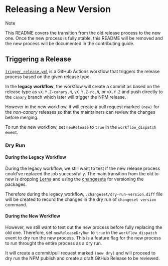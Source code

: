 # Releasing a New Version

> [!NOTE]
> This README covers the transition from the old release process to the new one.
> Once the new process is fully stable, this README will be removed and the new process will be documented in the contributing guide.

## Triggering a Release

[`trigger_release.yml`](../../.github/workflows/trigger_release.yml) is a GitHub Actions workflow that triggers the release process based on the given release type.

In the **legacy workflow**, the workflow will create a commit as based on the release type as `vX.Y.Z-canary.N`, `vX.Y.Z-rc.N`, or `vX.Y.Z` and push directly to the `canary` branch which later will trigger the NPM release.

However in the new workflow, it will create a pull request marked `(new)` for the _non-canary_ releases so that the maintainers can review the changes before merging.

To run the new workflow, set `newRelease` to `true` in the `workflow_dispatch` event.

### Dry Run

#### During the Legacy Workflow

During the legacy workflow, we still want to test if the new release process could've replaced the job successfully. The main transition from the old to new is dropping [Lerna](https://lerna.js.org) and using the [changesets](https://github.com/changesets/changesets) for versioning the packages.

Therefore during the legacy workflow, `.changeset/dry-run-version.diff` file will be created to record the changes in the dry run of `changeset version` command.

#### During the New Workflow

However, we still want to test out the new process before fully replacing the old one. Therefore, set `newReleaseDryRun` to `true` in the `workflow_dispatch` event to dry run the new process. This is a feature flag for the new process to run throught the entire process as a dry run.

It will create a commit/pull request marked `(new dry)` and will proceed to dry run the NPM publish and create a draft GitHub Release to be reviewed.
